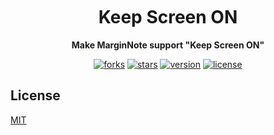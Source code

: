 <h1 align="center" style="margin-top: 10px;">Keep Screen ON</h1>
<p align="center">
  <b>Make MarginNote support "Keep Screen ON"</b>
</p>

<p align="center">
  <a href="https://github.com/marginnoteapp/keep-screen-on/network/members"><img src="https://img.shields.io/github/forks/marginnoteapp/keep-screen-on.svg?style=flat" alt="forks"></a>
  <a href="https://github.com/marginnoteapp/keep-screen-on/stargazers"><img src="https://img.shields.io/github/stars/marginnoteapp/keep-screen-on.svg?style=flat" alt="stars"></a>
  <a href="https://github.com/marginnoteapp/keep-screen-on/blob/main/package.json"><img src="https://img.shields.io/badge/version-v0.9.0-orange" alt="version"></a>
  <a href="https://github.com/marginnoteapp/keep-screen-on/blob/main/LICENSE"><img src="https://img.shields.io/badge/license-MIT-green" alt="license"></a>
</p>

## License

[MIT](https://github.com/marginnoteapp/keep-screen-on/blob/main/LICENSE)
